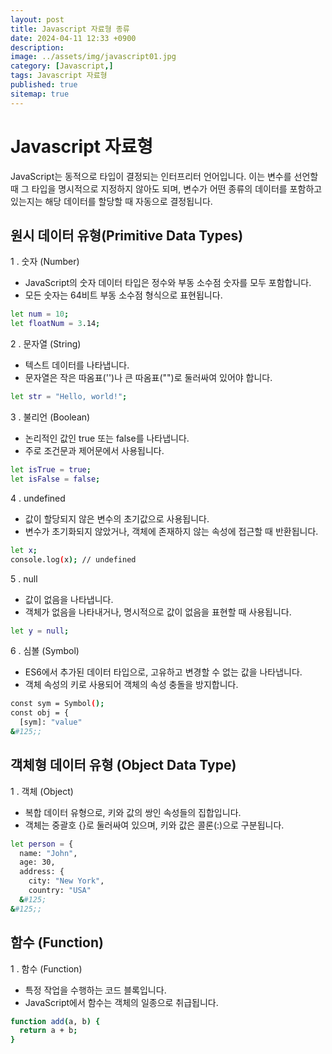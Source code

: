 ```yaml
---
layout: post
title: Javascript 자료형 종류
date: 2024-04-11 12:33 +0900
description: 
image: ../assets/img/javascript01.jpg
category: [Javascript,]
tags: Javascript 자료형
published: true
sitemap: true
---
```



# Javascript 자료형

JavaScript는 동적으로 타입이 결정되는 인터프리터 언어입니다. 이는 변수를 선언할 때 그 타입을 명시적으로 지정하지 않아도 되며, 변수가 어떤 종류의 데이터를 포함하고 있는지는 해당 데이터를 할당할 때 자동으로 결정됩니다.

## 원시 데이터 유형(Primitive Data Types)

1 . 숫자 (Number)

* JavaScript의 숫자 데이터 타입은 정수와 부동 소수점 숫자를 모두 포함합니다.
* 모든 숫자는 64비트 부동 소수점 형식으로 표현됩니다.

````bash
let num = 10;
let floatNum = 3.14;
````

2 . 문자열 (String)

* 텍스트 데이터를 나타냅니다.
* 문자열은 작은 따옴표('')나 큰 따옴표("")로 둘러싸여 있어야 합니다.

````bash
let str = "Hello, world!";
````

3 . 불리언 (Boolean)

* 논리적인 값인 true 또는 false를 나타냅니다.
* 주로 조건문과 제어문에서 사용됩니다.

````bash
let isTrue = true;
let isFalse = false;
````

4 . undefined

* 값이 할당되지 않은 변수의 초기값으로 사용됩니다.
* 변수가 초기화되지 않았거나, 객체에 존재하지 않는 속성에 접근할 때 반환됩니다.

````bash
let x;
console.log(x); // undefined
````

5 . null

* 값이 없음을 나타냅니다.
* 객체가 없음을 나타내거나, 명시적으로 값이 없음을 표현할 때 사용됩니다.

````bash
let y = null;
````

6 . 심볼 (Symbol)

* ES6에서 추가된 데이터 타입으로, 고유하고 변경할 수 없는 값을 나타냅니다.
* 객체 속성의 키로 사용되어 객체의 속성 충돌을 방지합니다.

````bash
const sym = Symbol();
const obj = {
  [sym]: "value"
&#125;;
````

## 객체형 데이터 유형 (Object Data Type)

1 . 객체 (Object)

* 복합 데이터 유형으로, 키와 값의 쌍인 속성들의 집합입니다.
* 객체는 중괄호 {}로 둘러싸여 있으며, 키와 값은 콜론(:)으로 구분됩니다.

````bash
let person = {
  name: "John",
  age: 30,
  address: {
    city: "New York",
    country: "USA"
  &#125;
&#125;;
````

## 함수 (Function)

1 . 함수 (Function)

* 특정 작업을 수행하는 코드 블록입니다.
* JavaScript에서 함수는 객체의 일종으로 취급됩니다.

````bash
function add(a, b) {
  return a + b;
}
````
